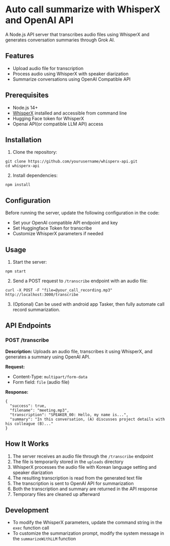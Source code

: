 # Auto call summarize with WhisperX and OpenAI API

A Node.js API server that transcribes audio files using WhisperX and generates conversation summaries through Grok AI.

## Features

- Upload audio file for transcription
- Process audio using WhisperX with speaker diarization
- Summarize conversations using OpenAI Compatible API
  

## Prerequisites

- Node.js 14+
- [WhisperX](https://github.com/m-bain/whisperX) installed and accessible from command line
- Hugging Face token for WhisperX
- Openai API(or compatible LLM API) access

## Installation

1. Clone the repository:
```
git clone https://github.com/yourusername/whisperx-api.git
cd whisperx-api
```

2. Install dependencies:
```
npm install
```

## Configuration

Before running the server, update the following configuration in the code:

- Set your OpenAI compatible API endpoint and key
- Set Huggingface Token for transcribe
- Customize WhisperX parameters if needed

## Usage

1. Start the server:
```
npm start
```

2. Send a POST request to `/transcribe` endpoint with an audio file:
```
curl -X POST -F "file=@your_call_recording.mp3" http://localhost:3000/transcribe
```

3. (Optional) Can be used with android app Tasker, then fully automate call record summarization.

## API Endpoints

### POST /transcribe

**Description:** Uploads an audio file, transcribes it using WhisperX, and generates a summary using OpenAI API.

**Request:**
- Content-Type: `multipart/form-data`
- Form field: `file` (audio file)

**Response:**
```
{
  "success": true,
  "filename": "meeting.mp3",
  "transcription": "SPEAKER_00: Hello, my name is...",
  "summary": "In this conversation, (A) discusses project details with his colleague (B)..."
}
```

## How It Works

1. The server receives an audio file through the `/transcribe` endpoint
2. The file is temporarily stored in the `uploads` directory
3. WhisperX processes the audio file with Korean language setting and speaker diarization
4. The resulting transcription is read from the generated text file
5. The transcription is sent to OpenAI API for summarization
6. Both the transcription and summary are returned in the API response
7. Temporary files are cleaned up afterward

## Development

- To modify the WhisperX parameters, update the command string in the `exec` function call
- To customize the summarization prompt, modify the system message in the `summarizeWithLLM` function


